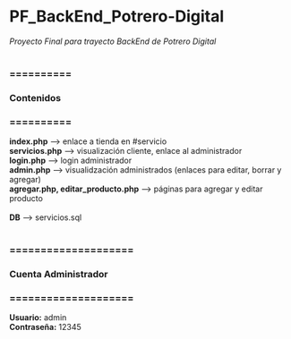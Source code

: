# PF_BackEnd_Potrero-Digital
*Proyecto Final para trayecto BackEnd de Potrero Digital*<br />
<br />
### ==========<br />
### Contenidos 
### ==========<br />
**index.php** --> enlace a tienda en #servicio<br />
**servicios.php** --> visualización cliente, enlace al administrador<br />
**login.php** --> login administrador<br />
**admin.php** --> visualidzación administrados (enlaces para editar, borrar y agregar)<br />
**agregar.php, editar_producto.php** --> páginas para agregar y editar producto<br />
<br />
**DB** --> servicios.sql  
<br />
### ====================<br />
### Cuenta Administrador
### ====================<br />

**Usuario:** admin<br />
**Contraseña:** 12345<br />


